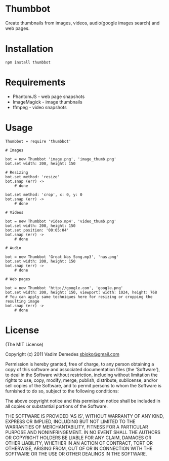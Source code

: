 # Thumbbot

Create thumbnails from images, videos, audio(google images search) and web pages.

# Installation

`npm install thumbbot`

# Requirements

- PhantomJS - web page snapshots
- ImageMagick - image thumbnails
- ffmpeg - video snapshots

# Usage

```coffee-script
Thumbbot = require 'thumbbot'

# Images

bot = new Thumbbot 'image.png', 'image_thumb.png'
bot.set width: 200, height: 150

# Resizing
bot.set method: 'resize'
bot.snap (err) ->
	# done

bot.set method: 'crop', x: 0, y: 0
bot.snap (err) ->
	# done
	
# Videos

bot = new Thumbbot 'video.mp4', 'video_thumb.png'
bot.set width: 200, height: 150
bot.set position: '00:05:04'
bot.snap (err) ->
	# done

# Audio

bot = new Thumbbot 'Great Nas Song.mp3', 'nas.png'
bot.set width: 200, height: 150
bot.snap (err) ->
	# done

# Web pages

bot = new Thumbbot 'http://google.com', 'google.png'
bot.set width: 200, height: 150, viewport: width: 1024, height: 768
# You can apply same techniques here for resizing or cropping the resulting image
bot.snap (err) ->
	# done

```

# License

(The MIT License)

Copyright (c) 2011 Vadim Demedes <sbioko@gmail.com>

Permission is hereby granted, free of charge, to any person obtaining a copy of this software and associated documentation files (the 'Software'), to deal in the Software without restriction, including without limitation the rights to use, copy, modify, merge, publish, distribute, sublicense, and/or sell copies of the Software, and to permit persons to whom the Software is furnished to do so, subject to the following conditions:

The above copyright notice and this permission notice shall be included in all copies or substantial portions of the Software.

THE SOFTWARE IS PROVIDED 'AS IS', WITHOUT WARRANTY OF ANY KIND, EXPRESS OR IMPLIED, INCLUDING BUT NOT LIMITED TO THE WARRANTIES OF MERCHANTABILITY, FITNESS FOR A PARTICULAR PURPOSE AND NONINFRINGEMENT. IN NO EVENT SHALL THE AUTHORS OR COPYRIGHT HOLDERS BE LIABLE FOR ANY CLAIM, DAMAGES OR OTHER LIABILITY, WHETHER IN AN ACTION OF CONTRACT, TORT OR OTHERWISE, ARISING FROM, OUT OF OR IN CONNECTION WITH THE SOFTWARE OR THE USE OR OTHER DEALINGS IN THE SOFTWARE.